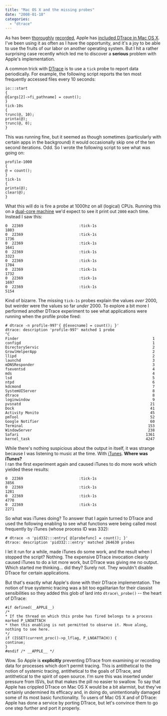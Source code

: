 ```yaml
---
title: "Mac OS X and the missing probes"
date: "2008-01-18"
categories: 
  - "dtrace"
---
```


As has been [thoroughly](http://www.mactech.com/articles/mactech/Vol.23/23.11/ExploringLeopardwithDTrace/index.html) [recorded](http://dtrace.org/blogs/ahl/dtrace_on_mac_os_x), Apple has [included DTrace in Mac OS X](http://www.apple.com/macosx/technology/unix.html). I've been using it as often as I have the opportunity, and it's a joy to be able to use the fruits of our labor on another operating system. But I hit a rather surprising case recently which led me to discover a **serious** problem with Apple's implementation.

A common trick with [DTrace](http://opensolaris.org/os/community/dtrace/) is to use a `tick` probe to report data periodically. For example, the following script reports the ten most frequently accessed files every 10 seconds:

```
io:::start
{
@[args[2]->fi_pathname] = count();
}
tick-10s
{
trunc(@, 10);
printa(@);
trunc(@, 0);
}

```

This was running fine, but it seemed as though sometimes (particularly with certain apps in the background) it would occasionally skip one of the ten second iterations. Odd. So I wrote the following script to see what was going on:

```
profile-1000
{
@ = count();
}
tick-1s
{
printa(@);
clear(@);
}

```

What this will do is fire a probe at 1000hz on all (logical) CPUs. Running this on a [dual-core machine](http://en.wikipedia.org/wiki/MacBook_Pro) we'd expect to see it print out `2000` each time. Instead I saw this:

```
0  22369                         :tick-1s
1803
0  22369                         :tick-1s
1736
0  22369                         :tick-1s
1641
0  22369                         :tick-1s
3323
0  22369                         :tick-1s
1704
0  22369                         :tick-1s
1732
0  22369                         :tick-1s
1697
0  22369                         :tick-1s
5154

```

Kind of bizarre. The missing `tick-1s` probes explain the values _over_ 2000, but weirder were the values so far _under_ 2000. To explore a bit more I performed another DTrace experiment to see what applications were running when the profile probe fired:

```
# dtrace -n profile-997'{ @[execname] = count(); }'
dtrace: description 'profile-997' matched 1 probe
^C
Finder                                                            1
configd                                                           1
DirectoryServic                                                   2
GrowlHelperApp                                                    2
llipd                                                             2
launchd                                                           3
mDNSResponder                                                     3
fseventsd                                                         4
mds                                                               4
lsd                                                               5
ntpd                                                              6
kdcmond                                                           7
SystemUIServer                                                    8
dtrace                                                            8
loginwindow                                                       9
pvsnatd                                                          21
Dock                                                             41
Activity Monito                                                  45
pmTool                                                           52
Google Notifier                                                  60
Terminal                                                        153
WindowServer                                                    238
Safari                                                         1361
kernel_task                                                    4247

```

While there's nothing suspicious about the output in itself, it was strange because I was listening to music at the time. With [iTunes](http://www.apple.com/itunes/). **Where was iTunes?**  
I ran the first experiment again and caused iTunes to do more work which yielded these results:

```
0  22369                         :tick-1s
3856
0  22369                         :tick-1s
1281
0  22369                         :tick-1s
4770
0  22369                         :tick-1s
2271

```

So what was iTunes doing? To answer that I again turned to DTrace and used the following enabling to see what functions were being called most frequently by iTunes (whose process ID was 332):

```
# dtrace -n 'pid332:::entry{ @[probefunc] = count(); }'
dtrace: description 'pid332:::entry' matched 264630 probes

```

I let it run for a while, made iTunes do some work, and the result when I stopped the script? Nothing. The expensive DTrace invocation clearly caused iTunes to do a lot more work, but DTrace was giving me no output.  
Which started me thinking... did they? Surely not. They wouldn't disable DTrace for certain applications.

But that's exactly what Apple's done with their DTrace implementation. The notion of true systemic tracing was a bit too egalitarian for their classist sensibilities so they added this glob of lard into `dtrace\_probe()` -- the heart of DTrace:

```
#if defined(__APPLE__)
/*
* If the thread on which this probe has fired belongs to a process marked P_LNOATTACH
* then this enabling is not permitted to observe it. Move along, nothing to see here.
*/
if (ISSET(current_proc()->p_lflag, P_LNOATTACH)) {
continue;
}
#endif /* __APPLE__ */

```

Wow. So Apple is **explicitly** preventing DTrace from examining or recording data for processes which don't permit tracing. This is antithetical to the notion of systemic tracing, antithetical to the goals of DTrace, and antithetical to the spirit of open source. I'm sure this was inserted under pressure from ISVs, but that makes the pill no easier to swallow. To say that Apple has crippled DTrace on Mac OS X would be a bit alarmist, but they've certainly undermined its efficacy and, in doing do, unintentionally damaged some of its most basic functionality. To users of Mac OS X and of DTrace: Apple has done a service by porting DTrace, but let's convince them to go one step further and port it properly.
